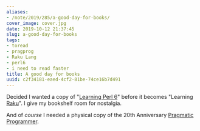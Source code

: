 ```yaml
---
aliases:
- /note/2019/285/a-good-day-for-books/
cover_image: cover.jpg
date: 2019-10-12 21:37:45
slug: a-good-day-for-books
tags:
- toread
- pragprog
- Raku Lang
- perl6
- i need to read faster
title: A good day for books
uuid: c2f34181-eaed-4cf2-81be-74ce16b7d491
---
```


Decided I wanted a copy of "[Learning Perl 6][]" before it becomes "Learning [Raku][]".
I give my bookshelf room for nostalgia.

[Learning Perl 6]: https://www.learningperl6.com/
[Raku]: http://blogs.perl.org/users/ovid/2019/10/larry-has-approved-renaming-perl-6-to-raku.html

And of *course* I needed a physical copy of the 20th Anniversary [Pragmatic Programmer][].

[Pragmatic Programmer]: https://pragprog.com/book/tpp20/the-pragmatic-programmer-20th-anniversary-edition